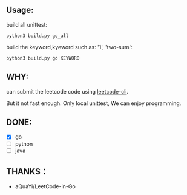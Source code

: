Usage:
---
build all unittest: 
    
    python3 build.py go_all

build the keyword,kyeword such as: '1', 'two-sum':

    python3 build.py go KEYWORD

WHY:
---
can submit the leetcode code using [leetcode-cli](https://skygragon.github.io/leetcode-cli/commands).

But it not fast enough. Only local unittest, We can enjoy programming.

DONE:
---

- [x] go
- [ ] python
- [ ] java

THANKS：
---
- aQuaYi/LeetCode-in-Go
